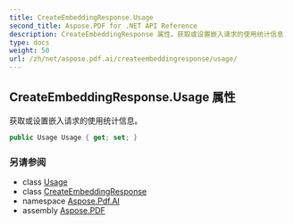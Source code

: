 ```yaml
---
title: CreateEmbeddingResponse.Usage
second_title: Aspose.PDF for .NET API Reference
description: CreateEmbeddingResponse 属性。获取或设置嵌入请求的使用统计信息
type: docs
weight: 50
url: /zh/net/aspose.pdf.ai/createembeddingresponse/usage/
---
```

## CreateEmbeddingResponse.Usage 属性

获取或设置嵌入请求的使用统计信息。

```csharp
public Usage Usage { get; set; }
```

### 另请参阅

* class [Usage](../../usage/)
* class [CreateEmbeddingResponse](../)
* namespace [Aspose.Pdf.AI](../../../aspose.pdf.ai/)
* assembly [Aspose.PDF](../../../)
